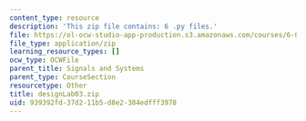 ```yaml
---
content_type: resource
description: 'This zip file contains: 6 .py files.'
file: https://ol-ocw-studio-app-production.s3.amazonaws.com/courses/6-01sc-introduction-to-electrical-engineering-and-computer-science-i-spring-2011/939392fd37d211b5d8e2384edfff3978_designLab03.zip
file_type: application/zip
learning_resource_types: []
ocw_type: OCWFile
parent_title: Signals and Systems
parent_type: CourseSection
resourcetype: Other
title: designLab03.zip
uid: 939392fd-37d2-11b5-d8e2-384edfff3978
---
```

